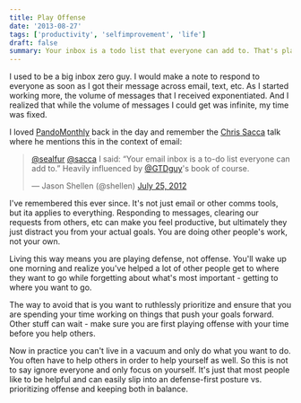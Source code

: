 ```yaml
---
title: Play Offense
date: '2013-08-27'
tags: ['productivity', 'selfimprovement', 'life']
draft: false
summary: Your inbox is a todo list that everyone can add to. That's playing defense with your time. Learn to play offense.
---
```


I used to be a big inbox zero guy. I would make a note to respond to everyone as soon as I got their message across email, text, etc. As I started working more, the volume of messages that I received exponentiated. And I realized that while the volume of messages I could get was infinite, my time was fixed. 

I loved [PandoMonthly](https://www.youtube.com/results?search_query=pandomonthly) back in the day and remember the [Chris Sacca](http://www.youtube.com/watch?v=iqUG2_cmZ6I) talk where he mentions this in the context of email:

<blockquote class="twitter-tweet"><p lang="en" dir="ltr"><a href="https://twitter.com/sealfur?ref_src=twsrc%5Etfw">@sealfur</a> <a href="https://twitter.com/sacca?ref_src=twsrc%5Etfw">@sacca</a> I said: “Your email inbox is a to-do list everyone can add to.” Heavily influenced by <a href="https://twitter.com/gtdguy?ref_src=twsrc%5Etfw">@GTDguy</a>&#39;s book of course.</p>&mdash; Jason Shellen (@shellen) <a href="https://twitter.com/shellen/status/228202415789334528?ref_src=twsrc%5Etfw">July 25, 2012</a></blockquote> <script async src="https://platform.twitter.com/widgets.js" charset="utf-8"></script>

I've remembered this ever since. It's not just email or other comms tools, but ita applies to everything. Responding to messages, clearing our requests from others, etc can make you feel productive, but ultimately they just distract you from your actual goals. You are doing other people's work, not your own. 

Living this way means you are playing defense, not offense. You'll wake up one morning and realize you've helped a lot of other people get to where they want to go while forgetting about what's most important - getting to where you want to go.

The way to avoid that is you want to ruthlessly prioritize and ensure that you are spending your time working on things that push your goals forward. Other stuff can wait - make sure you are first playing offense with your time before you help others.

Now in practice you can't live in a vacuum and only do what you want to do. You often have to help others in order to help yourself as well. So this is not to say ignore everyone and only focus on yourself. It's just that most people like to be helpful and can easily slip into an defense-first posture vs. prioritizing offense and keeping both in balance.